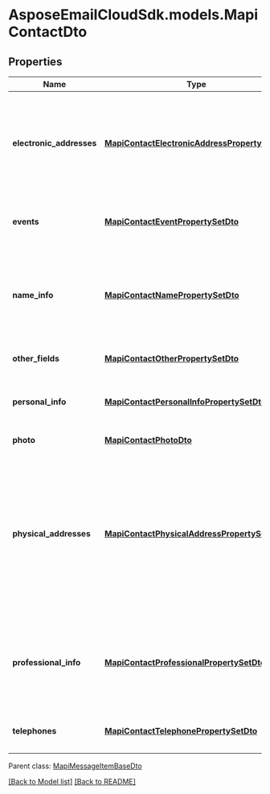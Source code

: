 # AsposeEmailCloudSdk.models.MapiContactDto
## Properties
Name | Type | Description | Notes
------------ | ------------- | ------------- | -------------
**electronic_addresses** | [**MapiContactElectronicAddressPropertySetDto**](MapiContactElectronicAddressPropertySetDto.md) | Specify properties for up to three different e-mail addresses and three different fax addresses.              | [optional] 
**events** | [**MapiContactEventPropertySetDto**](MapiContactEventPropertySetDto.md) | Specify events associated with a contact.              | [optional] 
**name_info** | [**MapiContactNamePropertySetDto**](MapiContactNamePropertySetDto.md) | The properties are used to specify the name of the person represented by the contact.              | [optional] 
**other_fields** | [**MapiContactOtherPropertySetDto**](MapiContactOtherPropertySetDto.md) | Specify other fields of contact.              | [optional] 
**personal_info** | [**MapiContactPersonalInfoPropertySetDto**](MapiContactPersonalInfoPropertySetDto.md) | Specify other additional contact information.              | [optional] 
**photo** | [**MapiContactPhotoDto**](MapiContactPhotoDto.md) | Contact photo.              | [optional] 
**physical_addresses** | [**MapiContactPhysicalAddressPropertySetDto**](MapiContactPhysicalAddressPropertySetDto.md) | Specify three physical addresses: Home Address, Work Address, and Other Address. One of the addresses can be marked as the Mailing Address.              | [optional] 
**professional_info** | [**MapiContactProfessionalPropertySetDto**](MapiContactProfessionalPropertySetDto.md) | Properties are used to store professional details for the person represented by the contact.              | [optional] 
**telephones** | [**MapiContactTelephonePropertySetDto**](MapiContactTelephonePropertySetDto.md) | Specify telephone numbers for the contact.              | [optional] 

 Parent class: [MapiMessageItemBaseDto](MapiMessageItemBaseDto.md)

[[Back to Model list]](Models.md) [[Back to README]](README.md)


